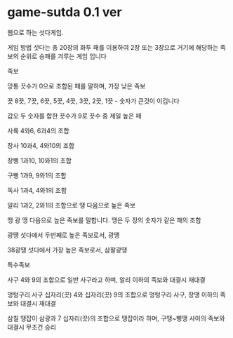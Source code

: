 game-sutda 0.1 ver
==========

웹으로 하는 섯다게임.

게임 방법
섯다는 총 20장의 화투 패를 이용하여 2장 또는 3장으로 거기에
해당하는 족보의 순위로 승패를 겨루는 게임 입니다
 
족보
 
망통
끗수가 0으로 조합된 패를 말하며, 가장 낮은 족보
 
끗
8끗, 7끗, 6끗, 5끗, 4끗, 3끗, 2끗, 1끗 - 숫자가 큰것이 이깁니다
 
갑오
두 숫자를 합한 끗수가 9로 끗수 중 제일 높은 패
 
사륙
4와6, 6과4의 조합
 
장사
10과4, 4와10의 조합
 
 
 
장삥
1과10, 10와1의 조합
 
구삥
1과9, 9와1의 조합
 
독사
1과4, 4와1의 조합
 
알리
1과2, 2와1의 조합으로 땡 다음으로 높은 족보
 
땡
광 땡 다음으로 높은 족보를 말합니다. 땡은 두 장의 숫자가 같은 패의 조합
 
 
광땡
섯다에서 두번째로 높은 족보로서, 광땡
 
38광땡
섯다에서 가장 높은 족보로서, 삼팔광땡
 
특수족보
 
사구
4와 9의 조합으로 일반 사구라고 하며, 알리 이하의 족보와 대결시 재대결
 
멍텅구리 사구
십자리(끗) 4와 십자리(끗) 9의 조합으로 멍텅구리 사구, 장땡 이하의 족보와 대결시 재대결
 
삼칠 땡잡이
삼광과 7 십자리(끗)의 조합으로 땡잡이라 하며, 구땡~삥땡 사이의 족보와 대결시 무조건 승리
 
